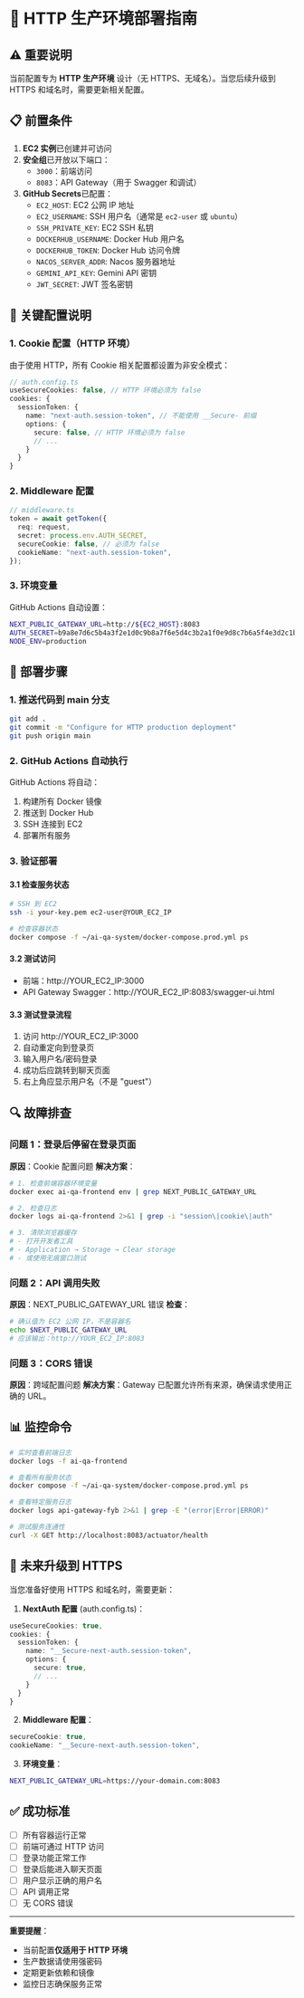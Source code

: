 # 🚀 HTTP 生产环境部署指南

## ⚠️ 重要说明

当前配置专为 **HTTP 生产环境** 设计（无 HTTPS、无域名）。当您后续升级到 HTTPS 和域名时，需要更新相关配置。

## 📋 前置条件

1. **EC2 实例**已创建并可访问
2. **安全组**已开放以下端口：
   - `3000`：前端访问
   - `8083`：API Gateway（用于 Swagger 和调试）
3. **GitHub Secrets**已配置：
   - `EC2_HOST`: EC2 公网 IP 地址
   - `EC2_USERNAME`: SSH 用户名（通常是 `ec2-user` 或 `ubuntu`）
   - `SSH_PRIVATE_KEY`: EC2 SSH 私钥
   - `DOCKERHUB_USERNAME`: Docker Hub 用户名
   - `DOCKERHUB_TOKEN`: Docker Hub 访问令牌
   - `NACOS_SERVER_ADDR`: Nacos 服务器地址
   - `GEMINI_API_KEY`: Gemini API 密钥
   - `JWT_SECRET`: JWT 签名密钥

## 🔧 关键配置说明

### 1. Cookie 配置（HTTP 环境）

由于使用 HTTP，所有 Cookie 相关配置都设置为非安全模式：

```typescript
// auth.config.ts
useSecureCookies: false, // HTTP 环境必须为 false
cookies: {
  sessionToken: {
    name: "next-auth.session-token", // 不能使用 __Secure- 前缀
    options: {
      secure: false, // HTTP 环境必须为 false
      // ...
    }
  }
}
```

### 2. Middleware 配置

```typescript
// middleware.ts
token = await getToken({
  req: request,
  secret: process.env.AUTH_SECRET,
  secureCookie: false, // 必须为 false
  cookieName: "next-auth.session-token",
});
```

### 3. 环境变量

GitHub Actions 自动设置：
```bash
NEXT_PUBLIC_GATEWAY_URL=http://${EC2_HOST}:8083
AUTH_SECRET=b9a8e7d6c5b4a3f2e1d0c9b8a7f6e5d4c3b2a1f0e9d8c7b6a5f4e3d2c1b0a9f8
NODE_ENV=production
```

## 🚀 部署步骤

### 1. 推送代码到 main 分支

```bash
git add .
git commit -m "Configure for HTTP production deployment"
git push origin main
```

### 2. GitHub Actions 自动执行

GitHub Actions 将自动：
1. 构建所有 Docker 镜像
2. 推送到 Docker Hub
3. SSH 连接到 EC2
4. 部署所有服务

### 3. 验证部署

#### 3.1 检查服务状态
```bash
# SSH 到 EC2
ssh -i your-key.pem ec2-user@YOUR_EC2_IP

# 检查容器状态
docker compose -f ~/ai-qa-system/docker-compose.prod.yml ps
```

#### 3.2 测试访问
- 前端：http://YOUR_EC2_IP:3000
- API Gateway Swagger：http://YOUR_EC2_IP:8083/swagger-ui.html

#### 3.3 测试登录流程
1. 访问 http://YOUR_EC2_IP:3000
2. 自动重定向到登录页
3. 输入用户名/密码登录
4. 成功后应跳转到聊天页面
5. 右上角应显示用户名（不是 "guest"）

## 🔍 故障排查

### 问题 1：登录后停留在登录页面

**原因**：Cookie 配置问题
**解决方案**：
```bash
# 1. 检查前端容器环境变量
docker exec ai-qa-frontend env | grep NEXT_PUBLIC_GATEWAY_URL

# 2. 检查日志
docker logs ai-qa-frontend 2>&1 | grep -i "session\|cookie\|auth"

# 3. 清除浏览器缓存
# - 打开开发者工具
# - Application → Storage → Clear storage
# - 或使用无痕窗口测试
```

### 问题 2：API 调用失败

**原因**：NEXT_PUBLIC_GATEWAY_URL 错误
**检查**：
```bash
# 确认值为 EC2 公网 IP，不是容器名
echo $NEXT_PUBLIC_GATEWAY_URL
# 应该输出：http://YOUR_EC2_IP:8083
```

### 问题 3：CORS 错误

**原因**：跨域配置问题
**解决方案**：Gateway 已配置允许所有来源，确保请求使用正确的 URL。

## 📊 监控命令

```bash
# 实时查看前端日志
docker logs -f ai-qa-frontend

# 查看所有服务状态
docker compose -f ~/ai-qa-system/docker-compose.prod.yml ps

# 查看特定服务日志
docker logs api-gateway-fyb 2>&1 | grep -E "(error|Error|ERROR)"

# 测试服务连通性
curl -X GET http://localhost:8083/actuator/health
```

## 🔄 未来升级到 HTTPS

当您准备好使用 HTTPS 和域名时，需要更新：

1. **NextAuth 配置** (auth.config.ts)：
```typescript
useSecureCookies: true,
cookies: {
  sessionToken: {
    name: "__Secure-next-auth.session-token",
    options: {
      secure: true,
      // ...
    }
  }
}
```

2. **Middleware 配置**：
```typescript
secureCookie: true,
cookieName: "__Secure-next-auth.session-token",
```

3. **环境变量**：
```bash
NEXT_PUBLIC_GATEWAY_URL=https://your-domain.com:8083
```

## ✅ 成功标准

- [ ] 所有容器运行正常
- [ ] 前端可通过 HTTP 访问
- [ ] 登录功能正常工作
- [ ] 登录后能进入聊天页面
- [ ] 用户显示正确的用户名
- [ ] API 调用正常
- [ ] 无 CORS 错误

---

**重要提醒**：
- 当前配置**仅适用于 HTTP 环境**
- 生产数据请使用强密码
- 定期更新依赖和镜像
- 监控日志确保服务正常